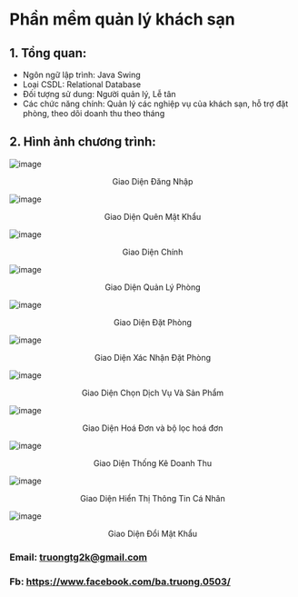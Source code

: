 # Phần mềm quản lý khách sạn
## 1. Tổng quan:
- Ngôn ngữ lập trình: Java Swing
- Loại CSDL: Relational Database
- Đối tượng sử dung: Người quản lý, Lễ tân
- Các chức năng chính: Quản lý các nghiệp vụ của khách sạn, hỗ trợ đặt phòng, theo dõi doanh thu theo tháng
## 2. Hình ảnh chương trình:
![image](https://github.com/buck1704/Hotel_Manager/assets/132087690/2ed5b15a-a9c7-443d-b3ad-b993095a3a95)
<p align="center">Giao Diện Đăng Nhập</p>

![image](https://github.com/buck1704/Hotel_Manager/assets/132087690/6fde38c0-434f-4be8-9604-9e6fb8d66675)
<p align="center">Giao Diện Quên Mật Khẩu</p>

![image](https://github.com/buck1704/Hotel_Manager/assets/132087690/36091b10-3893-46f1-b7da-5805ba98e64d)
<p align="center">Giao Diện Chính</p>

![image](https://github.com/buck1704/Hotel_Manager/assets/132087690/868989d1-236f-46c3-b83d-52d08bd2e82a)
<p align="center">Giao Diện Quản Lý Phòng</p>

![image](https://github.com/buck1704/Hotel_Manager/assets/132087690/77542f50-35b8-4eb3-b718-7cec31b44f86)
<p align="center">Giao Diện Đặt Phòng</p>

![image](https://github.com/buck1704/Hotel_Manager/assets/132087690/eca7d7c9-d567-4006-b951-93c94625688f)
<p align="center">Giao Diện Xác Nhận Đặt Phòng</p>

![image](https://github.com/buck1704/Hotel_Manager/assets/132087690/23d758a4-0d40-495d-b682-55392cab2ae9)
<p align="center">Giao Diện Chọn Dịch Vụ Và Sản Phẩm</p>

![image](https://github.com/buck1704/Hotel_Manager/assets/132087690/3365673b-f3c1-49f6-b835-4e621e79135d)
<p align="center">Giao Diện Hoá Đơn và bộ lọc hoá đơn</p>

![image](https://github.com/buck1704/Hotel_Manager/assets/132087690/37f680f1-f474-44ea-8155-60ea6d1cb64c)
<p align="center">Giao Diện Thống Kê Doanh Thu</p>

![image](https://github.com/buck1704/Hotel_Manager/assets/132087690/e2b7213f-48f0-4e0e-9714-dfcd51062d76)
<p align="center">Giao Diện Hiển Thị Thông Tin Cá Nhân</p>

![image](https://github.com/buck1704/Hotel_Manager/assets/132087690/bc4111b3-3cf6-4add-b8a2-65ec39b2f9c6)
<p align="center">Giao Diện Đổi Mật Khẩu</p>

### Email: truongtg2k@gmail.com
### Fb: https://www.facebook.com/ba.truong.0503/
